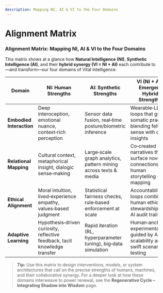 ```yaml
---
description: Mapping NI, AI & VI to the Four Domains
---
```


# Alignment Matrix

### Alignment Matrix: Mapping NI, AI & VI to the Four Domains

This matrix shows at a glance how **Natural Intelligence (NI)**, **Synthetic Intelligence (AI)**, and their **hybrid synergy (VI = NI + AI)** each contribute to—and transform—our four domains of Vital Intelligence.

| Domain                   | NI: Human Strengths                                                        | AI: Synthetic Strengths                                          | VI (NI + AI): Emergent Hybrid Strengths                                                  |
| ------------------------ | -------------------------------------------------------------------------- | ---------------------------------------------------------------- | ---------------------------------------------------------------------------------------- |
| **Embodied Interaction** | Deep interoception, emotional nuance, context‑rich perception              | Sensor data fusion, real‑time posture/biometric inference        | Wearable‑LLM loops that guide somatic practice, blending felt sense with data insights   |
| **Relational Mapping**   | Cultural context, metaphorical insight, dialogic sense‑making              | Large‑scale graph analytics, pattern mining across texts & media | Co‑created narratives that surface novel connections via human storytelling + AI mapping |
| **Ethical Alignment**    | Moral intuition, lived‑experience empathy, values‑based judgment           | Statistical fairness checks, rule‑based enforcement at scale     | Accountability loops combining human ethics stewardship with AI audit trails             |
| **Adaptive Learning**    | Hypothesis‑driven curiosity, reflective feedback, tacit knowledge transfer | Rapid iteration (RL, hyperparameter tuning), big‑data simulation | Human‑anchored experimentation guided by AI’s scalability and swift scenario testing     |

> **Tip:** Use this matrix to design interventions, models, or system architectures that call on the precise strengths of humans, machines, and their collaborative synergy. For a deeper look at how these domains interweave to power renewal, see the **Regenerative Cycle – Integrating Shadow into Wisdom** page.
